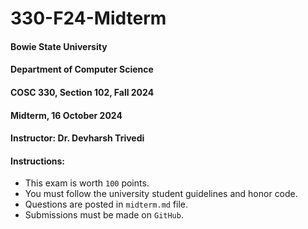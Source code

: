 # 330-F24-Midterm


#### Bowie State University
#### Department of Computer Science
#### COSC 330, Section 102, Fall 2024
#### Midterm, 16 October 2024
#### Instructor: Dr. Devharsh Trivedi


#### Instructions:
- This exam is worth ```100``` points.
- You must follow the university student guidelines and honor code.
- Questions are posted in ```midterm.md``` file.
- Submissions must be made on ```GitHub```.
